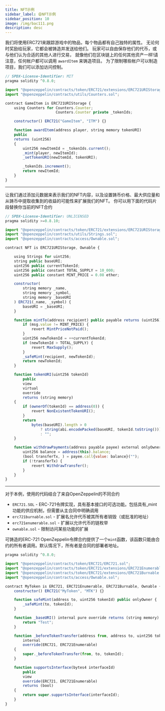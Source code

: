 ```yaml
---
title: NFT示例
sidebar_label: 😩NFT示例
sidebar_position: 10
image: /img/bac111.png
description: desc
---
```


我们将使用ERC721来跟踪游戏中的物品，每个物品都有自己独特的属性。
无论何时奖励给玩家，它都会被铸造并发送给他们。
玩家可以自由保存他们的代币，或与他们认为合适的其他人进行交易，
就像他们在区块链上的任何其他资产一样!请注意，任何帐户都可以调用 `awardItem` 来铸造项目。
为了限制哪些帐户可以制造项目，我们可以添加访问控制。


```js
// SPDX-License-Identifier: MIT
pragma solidity ^0.8.0;

import "@openzeppelin/contracts/token/ERC721/extensions/ERC721URIStorage.sol";
import "@openzeppelin/contracts/utils/Counters.sol";

contract GameItem is ERC721URIStorage {
    using Counters for Counters.Counter;
                       Counters.Counter private _tokenIds;

    constructor() ERC721("GameItem", "ITM") {}

    function awardItem(address player, string memory tokenURI)
    public
    returns (uint256)
    {
        uint256 newItemId = _tokenIds.current();
        _mint(player, newItemId);
        _setTokenURI(newItemId, tokenURI);

        _tokenIds.increment();
        return newItemId;
    }
}

```
---

让我们通过添加元数据来表示我们的NFT内容，以及设置铸币价格、最大供应量和从铸币中提取收集到的收益的可能性来扩展我们的NFT。
你可以用下面的代码片段替换你当前的NFT合约

```js
// SPDX-License-Identifier: UNLICENSED
pragma solidity >=0.8.10;

import "@openzeppelin/contracts/token/ERC721/extensions/ERC721URIStorage.sol";
import "@openzeppelin/contracts/utils/Strings.sol";
import "@openzeppelin/contracts/access/Ownable.sol";

contract NFT is ERC721URIStorage, Ownable {

    using Strings for uint256;
    string public baseURI;
    uint256 public currentTokenId;
    uint256 public constant TOTAL_SUPPLY = 10_000;
    uint256 public constant MINT_PRICE = 0.08 ether;

    constructor(
        string memory _name,
        string memory _symbol,
        string memory _baseURI
    ) ERC721(_name, _symbol) {
        baseURI = _baseURI;
    }

    function mintTo(address recipient) public payable returns (uint256) {
        if (msg.value != MINT_PRICE) {
            revert MintPriceNotPaid();
        }
        uint256 newTokenId = ++currentTokenId;
        if (newTokenId > TOTAL_SUPPLY) {
            revert MaxSupply();
        }
        _safeMint(recipient, newTokenId);
        return newTokenId;
    }

    function tokenURI(uint256 tokenId)
        public
        view
        virtual
        override
        returns (string memory)
    {
        if (ownerOf(tokenId) == address(0)) {
            revert NonExistentTokenURI();
        }
        return
            bytes(baseURI).length > 0
                ? string(abi.encodePacked(baseURI, tokenId.toString()))
                : "";
    }

    function withdrawPayments(address payable payee) external onlyOwner {
        uint256 balance = address(this).balance;
        (bool transferTx, ) = payee.call{value: balance}("");
        if (!transferTx) {
            revert WithdrawTransfer();
        }
    }
}
```
---

对于本例，使用的代码结合了来自OpenZeppelin的不同合约


- `ERC721.SOL` - ERC-721令牌实现，具有基本接口的可选功能。包括具有_mint功能的供应机制，但需要从主合同中明确调用
- `erc721burnable.sol` - 扩展名允许代币被其所有者销毁（或批准的地址）
- `erc721enumerable.sol` - 扩展以允许代币的链枚举
- `ownable.sol` - 限制访问某些功能的扩展

可铸造的ERC-721 OpenZeppelin令牌合约提供了一个`mint`函数，该函数只能由合约的所有者调用。默认情况下，所有者是合同的部署者地址。

```js
pragma solidity ^0.8.0;

import "@openzeppelin/contracts/token/ERC721/ERC721.sol";
import "@openzeppelin/contracts/token/ERC721/extensions/ERC721Enumerable.sol";
import "@openzeppelin/contracts/token/ERC721/extensions/ERC721Burnable.sol";
import "@openzeppelin/contracts/access/Ownable.sol";

contract MyToken is ERC721, ERC721Enumerable, ERC721Burnable, Ownable {
    constructor() ERC721("MyToken", "MTK") {}

    function safeMint(address to, uint256 tokenId) public onlyOwner {
        _safeMint(to, tokenId);
    }

    function _baseURI() internal pure override returns (string memory) {
        return "Test";
    }

    function _beforeTokenTransfer(address from, address to, uint256 tokenId)
        internal
        override(ERC721, ERC721Enumerable)
    {
        super._beforeTokenTransfer(from, to, tokenId);
    }

    function supportsInterface(bytes4 interfaceId)
        public
        view
        override(ERC721, ERC721Enumerable)
        returns (bool)
    {
        return super.supportsInterface(interfaceId);
    }
}
```

